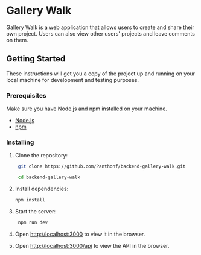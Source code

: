 # Gallery Walk

Gallery Walk is a web application that allows users to create and share their own project. Users can also view other users' projects and leave comments on them.

## Getting Started

These instructions will get you a copy of the project up and running on your local machine for development and testing purposes.

### Prerequisites

Make sure you have Node.js and npm installed on your machine.

- [Node.js](https://nodejs.org/)
- [npm](https://www.npmjs.com/)

### Installing

1. Clone the repository:

   ```bash
    git clone https://github.com/Panthonf/backend-gallery-walk.git

    cd backend-gallery-walk
    ```
2. Install dependencies:
   
   ```bash
   npm install
   ```
3. Start the server:
   ```bash
    npm run dev
    ```
4. Open [http://localhost:3000](http://localhost:3000) to view it in the browser.
5. Open [http://localhost:3000/api](http://localhost:3000/api) to view the API in the browser.